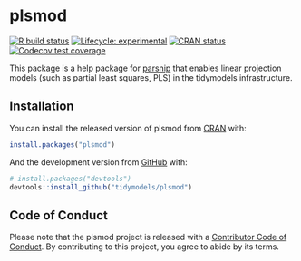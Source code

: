 

# plsmod

<!-- badges: start -->
[![R build status](https://github.com/tidymodels/plsmod/workflows/R-CMD-check/badge.svg)](https://github.com/tidymodels/plsmod/actions)
[![Lifecycle: experimental](https://img.shields.io/badge/lifecycle-experimental-orange.svg)](https://www.tidyverse.org/lifecycle/#experimental)
[![CRAN status](https://www.r-pkg.org/badges/version/plsmod)](https://CRAN.R-project.org/package=plsmod)
[![Codecov test coverage](https://codecov.io/gh/tidymodels/plsmod/branch/master/graph/badge.svg)](https://codecov.io/gh/tidymodels/plsmod?branch=master)
<!-- badges: end -->

This package is a help package for [parsnip](https://tidymodels.github.io/parsnip/) that enables linear projection models (such as partial least squares, PLS) in the tidymodels infrastructure. 

## Installation

You can install the released version of plsmod from [CRAN](https://CRAN.R-project.org) with:

``` r
install.packages("plsmod")
```

And the development version from [GitHub](https://github.com/) with:

``` r
# install.packages("devtools")
devtools::install_github("tidymodels/plsmod")
```

## Code of Conduct

Please note that the plsmod project is released with a [Contributor Code of Conduct](https://contributor-covenant.org/version/2/0/CODE_OF_CONDUCT.html). By contributing to this project, you agree to abide by its terms.

